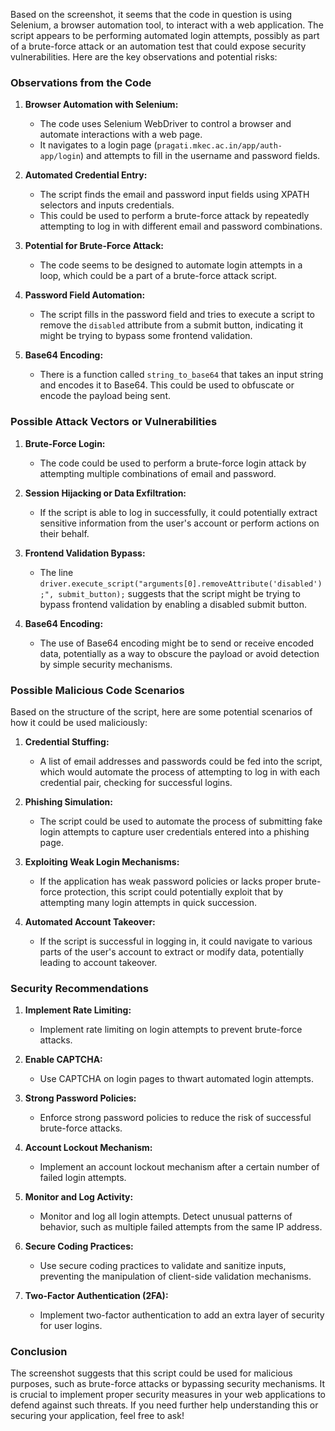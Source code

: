 Based on the screenshot, it seems that the code in question is using Selenium, a browser automation tool, to interact with a web application. The script appears to be performing automated login attempts, possibly as part of a brute-force attack or an automation test that could expose security vulnerabilities. Here are the key observations and potential risks:

### Observations from the Code
1. **Browser Automation with Selenium:**
   - The code uses Selenium WebDriver to control a browser and automate interactions with a web page.
   - It navigates to a login page (`pragati.mkec.ac.in/app/auth-app/login`) and attempts to fill in the username and password fields.

2. **Automated Credential Entry:**
   - The script finds the email and password input fields using XPATH selectors and inputs credentials.
   - This could be used to perform a brute-force attack by repeatedly attempting to log in with different email and password combinations.

3. **Potential for Brute-Force Attack:**
   - The code seems to be designed to automate login attempts in a loop, which could be a part of a brute-force attack script.

4. **Password Field Automation:**
   - The script fills in the password field and tries to execute a script to remove the `disabled` attribute from a submit button, indicating it might be trying to bypass some frontend validation.

5. **Base64 Encoding:**
   - There is a function called `string_to_base64` that takes an input string and encodes it to Base64. This could be used to obfuscate or encode the payload being sent.

### Possible Attack Vectors or Vulnerabilities

1. **Brute-Force Login:**
   - The code could be used to perform a brute-force login attack by attempting multiple combinations of email and password.

2. **Session Hijacking or Data Exfiltration:**
   - If the script is able to log in successfully, it could potentially extract sensitive information from the user's account or perform actions on their behalf.

3. **Frontend Validation Bypass:**
   - The line `driver.execute_script("arguments[0].removeAttribute('disabled');", submit_button);` suggests that the script might be trying to bypass frontend validation by enabling a disabled submit button.

4. **Base64 Encoding:**
   - The use of Base64 encoding might be to send or receive encoded data, potentially as a way to obscure the payload or avoid detection by simple security mechanisms.

### Possible Malicious Code Scenarios
Based on the structure of the script, here are some potential scenarios of how it could be used maliciously:

1. **Credential Stuffing:**
   - A list of email addresses and passwords could be fed into the script, which would automate the process of attempting to log in with each credential pair, checking for successful logins.

2. **Phishing Simulation:**
   - The script could be used to automate the process of submitting fake login attempts to capture user credentials entered into a phishing page.

3. **Exploiting Weak Login Mechanisms:**
   - If the application has weak password policies or lacks proper brute-force protection, this script could potentially exploit that by attempting many login attempts in quick succession.

4. **Automated Account Takeover:**
   - If the script is successful in logging in, it could navigate to various parts of the user's account to extract or modify data, potentially leading to account takeover.

### Security Recommendations
1. **Implement Rate Limiting:**
   - Implement rate limiting on login attempts to prevent brute-force attacks.

2. **Enable CAPTCHA:**
   - Use CAPTCHA on login pages to thwart automated login attempts.

3. **Strong Password Policies:**
   - Enforce strong password policies to reduce the risk of successful brute-force attacks.

4. **Account Lockout Mechanism:**
   - Implement an account lockout mechanism after a certain number of failed login attempts.

5. **Monitor and Log Activity:**
   - Monitor and log all login attempts. Detect unusual patterns of behavior, such as multiple failed attempts from the same IP address.

6. **Secure Coding Practices:**
   - Use secure coding practices to validate and sanitize inputs, preventing the manipulation of client-side validation mechanisms.

7. **Two-Factor Authentication (2FA):**
   - Implement two-factor authentication to add an extra layer of security for user logins.

### Conclusion
The screenshot suggests that this script could be used for malicious purposes, such as brute-force attacks or bypassing security mechanisms. It is crucial to implement proper security measures in your web applications to defend against such threats. If you need further help understanding this or securing your application, feel free to ask!

